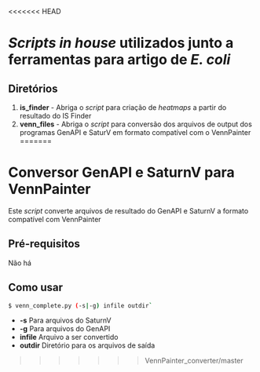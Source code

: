 <<<<<<< HEAD
# _Scripts in house_ utilizados junto a ferramentas para artigo de _E. coli_

## Diretórios
  1. __is_finder__ - Abriga o _script_ para criação de _heatmaps_ a partir do resultado do IS Finder
  2. __venn_files__ - Abriga o _script_ para conversão dos arquivos de output dos programas GenAPI e SaturV em formato compatível com o VennPainter
=======
# Conversor GenAPI e SaturnV para VennPainter

Este _script_ converte arquivos de resultado do GenAPI e SaturnV a formato compatível com VennPainter

## Pré-requisitos
Não há

## Como usar
```bash
$ venn_complete.py (-s|-g) infile outdir`
```
* __-s__ Para arquivos do SaturnV
* __-g__ Para arquivos do GenAPI
* __infile__ Arquivo a ser convertido
* __outdir__ Diretório para os arquivos de saída

>>>>>>> VennPainter_converter/master

